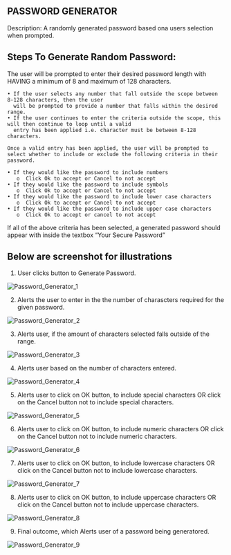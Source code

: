 PASSWORD GENERATOR
------------------

Description: A randomly generated password based ona users selection when prompted.

Steps To Generate Random Password:
---------------------------------

The user will be prompted to enter their desired password length with HAVING a minimum of 8 and maximum of 128 characters.
```
• If the user selects any number that fall outside the scope between 8-128 characters, then the user 
  will be prompted to provide a number that falls within the desired range.
• If the user continues to enter the criteria outside the scope, this will then continue to loop until a valid 
  entry has been applied i.e. character must be between 8-128 characters.
 
Once a valid entry has been applied, the user will be prompted to select whether to include or exclude the following criteria in their password.

• If they would like the password to include numbers
   o  Click Ok to accept or Cancel to not accept
• If they would like the password to include symbols
   o  Click Ok to accept or Cancel to not accept
• If they would like the password to include lower case characters
   o  Click Ok to accept or Cancel to not accept
• If they would like the password to include upper case characters
   o  Click Ok to accept or cancel to not accept
```

If all of the above criteria has been selected, a generated password should appear with inside the textbox “Your Secure Password”

Below are screenshot for illustrations 
---------------------------------------
1. User clicks button to Generate Password.

![Password_Generator_1](https://user-images.githubusercontent.com/19741669/99896916-faa67f00-2ccf-11eb-944a-125235c4c206.PNG)

2. Alerts the user to enter in the the number of charascters required for the given password. 

![Password_Generator_2](https://user-images.githubusercontent.com/19741669/99896919-fe3a0600-2ccf-11eb-9d25-d96bbabbaffe.PNG)

3. Alerts user, if the amount of characters selected falls outside of the range.

![Password_Generator_3](https://user-images.githubusercontent.com/19741669/99901894-eaed6180-2cf4-11eb-8387-152b0f1f5907.PNG)

4. Alerts user based on the number of characters entered.

![Password_Generator_4](https://user-images.githubusercontent.com/19741669/99896925-02662380-2cd0-11eb-935d-3719b803f1e5.PNG)

5. Alerts user to click on OK button, to include special characters OR click on the Cancel button not to include special characters.

![Password_Generator_5](https://user-images.githubusercontent.com/19741669/99896927-05611400-2cd0-11eb-8788-9c0b995ed744.PNG)

6. Alerts user to click on OK button, to include numeric characters OR click on the Cancel button not to include numeric characters.

![Password_Generator_6](https://user-images.githubusercontent.com/19741669/99896928-07c36e00-2cd0-11eb-98b8-bd1d34b5ac6a.PNG)

7. Alerts user to click on OK button, to include lowercase characters OR click on the Cancel button not to include lowercase characters.

![Password_Generator_7](https://user-images.githubusercontent.com/19741669/99896929-0a25c800-2cd0-11eb-819b-38417d21038c.PNG)

8. Alerts user to click on OK button, to include uppercase characters OR click on the Cancel button not to include uppercase characters.

![Password_Generator_8](https://user-images.githubusercontent.com/19741669/99896931-0bef8b80-2cd0-11eb-8c5e-0ef82512cb81.PNG)

9. Final outcome, which Alerts user of a password being generatored.

![Password_Generator_9](https://user-images.githubusercontent.com/19741669/99896932-0db94f00-2cd0-11eb-979f-fb9eeaed0e0d.PNG)
